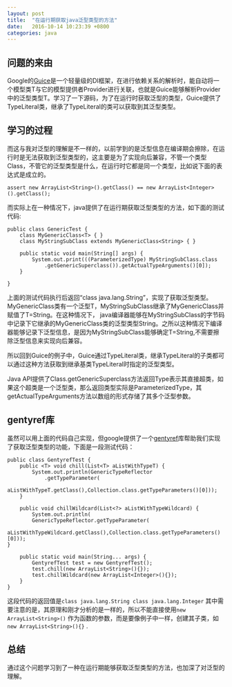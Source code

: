 ```yaml
---
layout: post
title:  "在运行期获取java泛型类型的方法"
date:   2016-10-14 10:23:39 +0800
categories: java
---
```


## 问题的来由 ##

Google的[Guice](https://github.com/google/guice "Guice")是一个轻量级的DI框架，在进行依赖关系的解析时，能自动将一个模型类T与它的模型提供者Provider<T>进行关联，也就是Guice能够解析Provider<T>中的泛型类型T。学习了一下源码，为了在运行时获取泛型的类型，Guice提供了TypeLiteral<T>类，继承了TypeLiteral<T>的类可以获取到其泛型类型。

## 学习的过程 ##

而这与我对泛型的理解是不一样的，以前学到的是泛型信息在编译期会擦除，在运行时是无法获取到泛型类型的，这主要是为了实现向后兼容，不管一个类型Class<T>，不管它的泛型类型是什么，在运行时它都是同一个类型，比如说下面的表达式是成立的。

    assert new ArrayList<String>().getClass() == new ArrayList<Integer>().getClass();
    
而实际上在一种情况下，java提供了在运行期获取泛型类型的方法，如下面的测试代码:

    public class GenericTest {
    	class MyGenericClass<T> { }
    	class MyStringSubClass extends MyGenericClass<String> { }

    	public static void main(String[] args) {
        	System.out.print(((ParameterizedType) MyStringSubClass.class
            	.getGenericSuperclass()).getActualTypeArguments()[0]);
    	}

	}

上面的测试代码执行后返回“class java.lang.String”，实现了获取泛型类型。MyGenericClass类有一个泛型T，MyStringSubClass继承了MyGenericClass并赋值了T=String。在这种情况下， java编译器能够在MyStringSubClass的字节码中记录下它继承的MyGenericClass类的泛型类型String。之所以这种情况下编译器能够记录下泛型信息，是因为MyStringSubClass能够确定T=String,不需要擦除泛型信息来实现向后兼容。

所以回到Guice的例子中，Guice通过TypeLiteral<T>类，继承TypeLiteral<T>的子类都可以通过这种方法获取到继承基类TypeLiteral时指定的泛型类型。

Java API提供了Class.getGenericSuperclass方法返回Type表示其直接超类，如果这个超类是一个泛型类，那么返回类型实际是ParameterizedType，其getActualTypeArguments方法以数组的形式存储了其多个泛型参数。

## gentyref库 ##

虽然可以用上面的代码自己实现，但google提供了一个[gentyref](http://code.google.com/p/gentyref "gentyref")库帮助我们实现了获取泛型类型的功能，下面是一段测试代码：

    public class GentyrefTest {
    	public <T> void chill(List<T> aListWithTypeT) {
        	System.out.println(GenericTypeReflector
            	.getTypeParameter(
            	aListWithTypeT.getClass(),Collection.class.getTypeParameters()[0]));
    	}

    	public void chillWildcard(List<?> aListWithTypeWildcard) {
    		System.out.println(
    		GenericTypeReflector.getTypeParameter(
    		aListWithTypeWildcard.getClass(),Collection.class.getTypeParameters()[0]));
    }

    	public static void main(String... args) {
        	GentyrefTest test = new GentyrefTest();
        	test.chill(new ArrayList<String>(){});
        	test.chillWildcard(new ArrayList<Integer>(){});
    	}
	}

这段代码的返回值是``class java.lang.String class java.lang.Integer``
其中需要注意的是，其原理和刚才分析的是一样的，所以不能直接使用``new ArrayList<String>()``
作为函数的参数，而是要像例子中一样，创建其子类，如``new ArrayList<String>(){}``
.

## 总结 ##

通过这个问题学习到了一种在运行期能够获取泛型类型的方法，也加深了对泛型的理解。